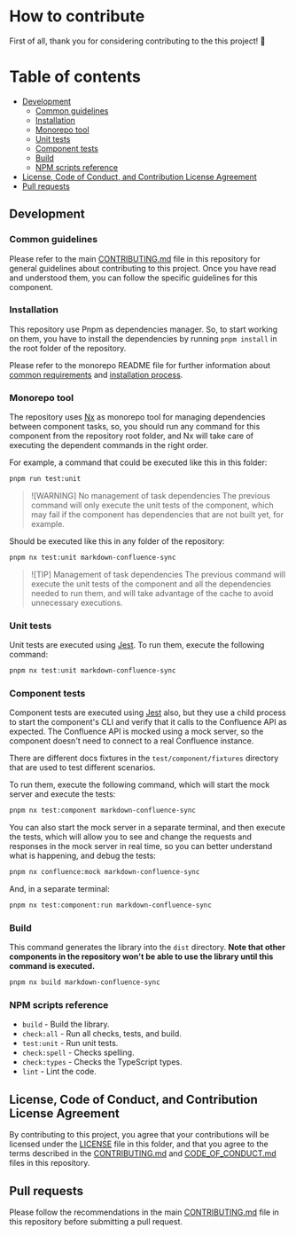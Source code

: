 # How to contribute

First of all, thank you for considering contributing to the this project! 🎉

# Table of contents

- [Development](#development)
  - [Common guidelines](#common-guidelines)
  - [Installation](#installation)
  - [Monorepo tool](#monorepo-tool)
  - [Unit tests](#unit-tests)
  - [Component tests](#component-tests)
  - [Build](#build)
  - [NPM scripts reference](#npm-scripts-reference)
- [License, Code of Conduct, and Contribution License Agreement](#license-code-of-conduct-and-contribution-license-agreement)
- [Pull requests](#pull-requests)

## Development

### Common guidelines

Please refer to the main [CONTRIBUTING.md](../../.github/CONTRIBUTING.md) file in this repository for general guidelines about contributing to this project. Once you have read and understood them, you can follow the specific guidelines for this component.

### Installation

This repository use Pnpm as dependencies manager. So, to start working on them, you have to install the dependencies by running `pnpm install` in the root folder of the repository.

Please refer to the monorepo README file for further information about [common requirements](../../README.md#requirements) and [installation process](../../README.md#installation).

### Monorepo tool

The repository uses [Nx](https://nx.dev/) as monorepo tool for managing dependencies between component tasks, so, you should run any command for this component from the repository root folder, and Nx will take care of executing the dependent commands in the right order.

For example, a command that could be executed like this in this folder:

```sh title="Execute unit tests of the component inside its folder"
pnpm run test:unit
```

> ![WARNING] No management of task dependencies
> The previous command will only execute the unit tests of the component, which may fail if the component has dependencies that are not built yet, for example.

Should be executed like this in any folder of the repository:

```sh title="Execute unit tests of the component, and all needed dependencies, from any folder"
pnpm nx test:unit markdown-confluence-sync
```

> ![TIP] Management of task dependencies
> The previous command will execute the unit tests of the component and all the dependencies needed to run them, and will take advantage of the cache to avoid unnecessary executions.

### Unit tests

Unit tests are executed using [Jest](https://jestjs.io/). To run them, execute the following command:

```sh
pnpm nx test:unit markdown-confluence-sync
```

### Component tests

Component tests are executed using [Jest](https://jestjs.io/) also, but they use a child process to start the component's CLI and verify that it calls to the Confluence API as expected. The Confluence API is mocked using a mock server, so the component doesn't need to connect to a real Confluence instance.

There are different docs fixtures in the `test/component/fixtures` directory that are used to test different scenarios.

To run them, execute the following command, which will start the mock server and execute the tests:

```sh
pnpm nx test:component markdown-confluence-sync
```

You can also start the mock server in a separate terminal, and then execute the tests, which will allow you to see and change the requests and responses in the mock server in real time, so you can better understand what is happening, and debug the tests:

```sh
pnpm nx confluence:mock markdown-confluence-sync
```

And, in a separate terminal:

```sh
pnpm nx test:component:run markdown-confluence-sync
```

### Build

This command generates the library into the `dist` directory. __Note that other components in the repository won't be able to use the library until this command is executed.__

```sh
pnpm nx build markdown-confluence-sync
```

### NPM scripts reference

- `build` - Build the library.
- `check:all` - Run all checks, tests, and build.
- `test:unit` - Run unit tests.
- `check:spell` - Checks spelling.
- `check:types` - Checks the TypeScript types.
- `lint` - Lint the code.

## License, Code of Conduct, and Contribution License Agreement

By contributing to this project, you agree that your contributions will be licensed under the [LICENSE](./LICENSE) file in this folder, and that you agree to the terms described in the [CONTRIBUTING.md](../../.github/CONTRIBUTING.md) and [CODE_OF_CONDUCT.md](../../.github/CODE_OF_CONDUCT.md) files in this repository.

## Pull requests

Please follow the recommendations in the main [CONTRIBUTING.md](../../.github/CONTRIBUTING.md) file in this repository before submitting a pull request.